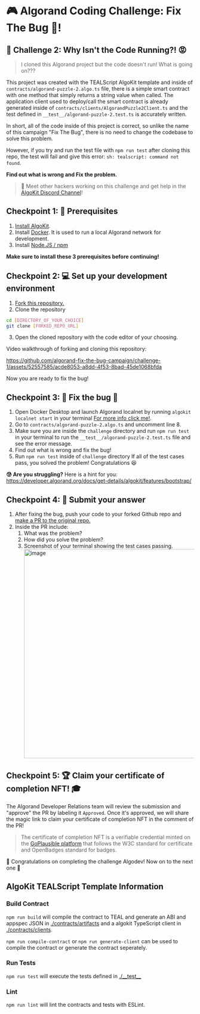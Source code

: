 # 🎮 Algorand Coding Challenge: Fix The Bug 🐞!

## 🚩 Challenge 2: Why Isn't the Code Running?! 😡

> I cloned this Algorand project but the code doesn't run! What is going on??? 

This project was created with the TEALScript AlgoKit template and inside of `contracts/algorand-puzzle-2.algo.ts` file, there is a simple smart contract with one method that simply returns a string value when called. The application client used to deploy/call the smart contract is already generated inside of `contracts/clients/AlgorandPuzzle2Client.ts` and the test defined in `__test__/algorand-puzzle-2.test.ts` is accurately written.

In short, all of the code inside of this project is correct, so unlike the name of this campaign "Fix The Bug", there is no need to change the codebase to solve this problem.

However, if you try and run the test file with `npm run test` after cloning this repo, the test will fail and give this error: 
`sh: tealscript: command not found`. 

**Find out what is wrong and Fix the problem.**

> 💬 Meet other hackers working on this challenge and get help in the [AlgoKit Discord Channel](https://discord.com/channels/491256308461207573/1065320801970180168)!

## Checkpoint 1: 🧰 Prerequisites 

1. [Install AlgoKit](https://github.com/algorandfoundation/algokit-cli/tree/main?tab=readme-ov-file#install).
2. Install [Docker](https://www.docker.com/products/docker-desktop/). It is used to run a local Algorand network for development.
3. Install [Node.JS / npm](https://docs.npmjs.com/downloading-and-installing-node-js-and-npm) 

**Make sure to install these 3 prerequisites before continuing!**

## Checkpoint 2: 💻 Set up your development environment 

1. [Fork this repository.](https://docs.github.com/en/pull-requests/collaborating-with-pull-requests/working-with-forks/fork-a-repo)
2. Clone the repository
```bash
cd [DIRECTORY_OF_YOUR_CHOICE]
git clone [FORKED_REPO_URL]
```
3. Open the cloned repository with the code editor of your choosing.

Video walkthrough of forking and cloning this repository:

https://github.com/algorand-fix-the-bug-campaign/challenge-1/assets/52557585/acde8053-a8dd-4f53-8bad-45de1068bfda

Now you are ready to fix the bug!

## Checkpoint 3: 🐞 Fix the bug 🧐

1. Open Docker Desktop and launch Algorand localnet by running `algokit localnet start` in your terminal [For more info click me!](https://github.com/algorandfoundation/algokit-cli/blob/main/docs/features/localnet.md#creating--starting-the-localnet). 
2. Go to `contracts/algorand-puzzle-2.algo.ts` and uncomment line 8.
3. Make sure you are inside the `challenge` directory and run `npm run test` in your terminal to run the `__test__/algorand-puzzle-2.test.ts` file and see the error message.
4. Find out what is wrong and fix the bug!
6. Run `npm run test` inside of `challenge` directory
If all of the test cases pass, you solved the problem! Congratulations 😆

**😰 Are you struggling?**
Here is a hint for you: https://developer.algorand.org/docs/get-details/algokit/features/bootstrap/

## Checkpoint 4: 💯 Submit your answer 

1. After fixing the bug, push your code to your forked Github repo and [make a PR to the original repo.](https://docs.github.com/en/pull-requests/collaborating-with-pull-requests/proposing-changes-to-your-work-with-pull-requests/creating-a-pull-request-from-a-fork) 
2. Inside the PR include:
   1. What was the problem?
   2. How did you solve the problem?
   3. Screenshot of your terminal showing the test cases passing. <img width="558" alt="image" src="https://github.com/algorand-devrel/fix-the-bug-private/assets/52557585/3017375c-f85a-42f1-b6e5-262b4560f96d">

## Checkpoint 5: 🏆 Claim your certificate of completion NFT! 🎓

The Algorand Developer Relations team will review the submission and "approve" the PR by labeling it `Approved`. Once it's approved, we will share the magic link to claim your certificate of completion NFT in the comment of the PR!

> The certificate of completion NFT is a verifiable credential minted on the [GoPlausible platform](https://goplausible.com/) that follows the W3C standard for certificate and OpenBadges standard for badges. 

🎉 Congratulations on completing the challenge Algodev! Now on to the next one 💪

## AlgoKit TEALScript Template Information

### Build Contract

`npm run build` will compile the contract to TEAL and generate an ABI and appspec JSON in [./contracts/artifacts](./contracts/artifacts/) and a algokit TypeScript client in [./contracts/clients](./contracts/clients/).

`npm run compile-contract` or `npm run generate-client` can be used to compile the contract or generate the contract seperately.

### Run Tests

`npm run test` will execute the tests defined in [./\_\_test\_\_](./__test__) 

### Lint

`npm run lint` will lint the contracts and tests with ESLint.